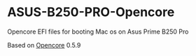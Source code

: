 # ASUS-B250-PRO-Opencore
Opencore EFI files for booting Mac os on Asus Prime B250 Pro

Based on [Opencore](https://github.com/acidanthera/OpenCorePkg) 0.5.9

